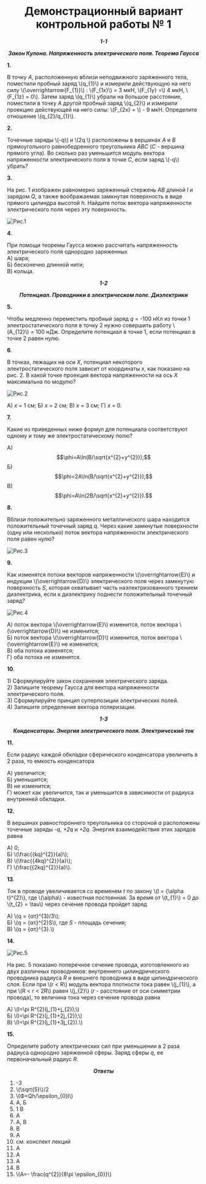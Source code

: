 # <center>Демонстрационный вариант контрольной работы № 1</center>

***<center>1-1</center>***

***<center>Закон Кулона. Напряженность электрического поля. Теорема Гаусса</center>***

**1.**

  
  В точку _A_, расположенную вблизи неподвижного заряженного тела, поместили пробный заряд \\(q_{1}\\) и измерили действующую на него силу
  \\(\overrightarrow{F_{1}}\\) : \\(F_{1x}\\) = 3 мкН,
  \\(F_{1y} =\\) 4 мкН, \\(F_{1z} = 0\\). Затем заряд \\(q_{1}\\)
  убрали на большое расстояние, поместили в точку _A_ другой пробный
  заряд \\(q_{2}\\) и измерили проекцию действующей на него силы:
  \\(F_{2x} = \\) - 9 мкН. Определите отношение \\(q_{2}/q_{1}\\).

 

**2.**

  
  Точечные заряды \\(-q\\) и \\(2q
  \\) расположены в вершинах _A_ и _B_
  прямоугольного равнобедренного треугольника _АВС_ (_С_ - вершина
  прямого угла). Во сколько раз уменьшится модуль вектора напряженности
  электрического поля в точке _C_, если заряд \\(-q\\) убрать?

  

**3.**
  
  На рис. 1 изображен равномерно заряженный стержень _AB_ длиной _l_ и
  зарядом _Q_, а также воображаемая замкнутая поверхность в виде прямого
  цилиндра высотой _h_. Найдите поток вектора напряженности электрического поля через эту
  поверхность.

![ Рис.1](../../pic/picture3.png "Рис.1")

**4**.

 При помощи теоремы Гаусса можно рассчитать напряженность электрического поля однородно заряженных    
 А) шара;   
 Б) бесконечно длинной нити;  
 В) кольца.                                                

***<center>1-2</center>***

***<center>Потенциал. Проводники в электрическом поле. Диэлектрики</center>***

 **5.**

  Чтобы медленно переместить пробный заряд _q_ = -100 нКл из точки 1 
  электростатического поля в точку 2 нужно совершить работу
  \\(A_{12}\\) = 100 нДж. Определите потенциал в точке 1, если потенциал в
  точке 2 равен нулю.

 **6**.

В точках, лежащих на оси _X_, потенциал некоторого электростатического поля зависит от координаты _x_, как показано на рис. 2. В какой точке проекция вектора напряженности на ось _X_ максимальна по модулю?

![ Рис.2](../../pic/picture4.png "Рис.2")

 А)    _x_ = 1 см;
 Б)    _x_ = 2 см;
 В)    _x_ = 3 см;
 Г)    _x_ = 0.

**7.**

 Какие из приведенных ниже формул для потенциала соответствуют одному и тому же электростатическому полю?

А) $$\phi=A\ln(B/\sqrt{x^{2}+y^{2}});$$  Б) $$\phi=2A\ln(B/\sqrt{x^{2}+y^{2}});$$                    В) $$\phi=A\ln(2B/\sqrt{x^{2}+y^{2}}).$$            

**8.**

  Вблизи
  положительно заряженного металлического шара находится положительный
  точечный заряд _q_. Через какие замкнутые поверхности (одну или
  несколько) поток вектора напряженности электрического поля равен нулю?

![ Рис.3](../../pic/picture5.png "Рис.3")


**9.**

 Как изменятся потоки векторов напряженности \\(\overrightarrow{E}\\) и индукции \\(\overrightarrow{D}\\) электрического поля через замкнутую поверхность _S_, которая охватывает часть наэлектризованного трением диэлектрика, если к диэлектрику поднести положительный точечный заряд?

![ Рис.4](../../pic/picture6.png "Рис.4")

А) поток вектора \\(\overrightarrow{E}\\) изменится, поток вектора \\(\overrightarrow{D}\\) не изменится;<br>
Б) поток вектора \\(\overrightarrow{D}\\) изменится, поток вектора \\(\overrightarrow{E}\\) не изменится;<br> 
В) оба потока изменятся;<br> 
Г) оба потока не изменятся.

 **10.**

 1\) Сформулируйте закон сохранения электрического заряда.<br>
 2\) Запишите теорему Гаусса для вектора напряженности электрического поля.<br>
3\) Сформулируйте принцип суперпозиции электрических полей.<br>
4\) Запишите определение вектора поляризации.<br>

***<center>1-3</center>***

***<center>Конденсаторы. Энергия электрического поля. Электрический ток</center>***

**11.**

 Если радиус каждой обкладки сферического конденсатора увеличить в 2 раза, то емкость конденсатора   

 А) увеличится;<br>
 Б) уменьшится;<br>
 В) не изменится;<br>
 Г) может как увеличится, так и уменьшится в зависимости от радиуса внутренней обкладки.

**12.**

 В вершинах равностороннего треугольника со стороной _a_ расположены точечные заряды _-q_, _+2q_ и _+2q_. Энергия взаимодействия этих зарядов равна

 А) 0;<br>
 Б) \\(\frac{{kq}^{2}}{a}\\);<br>
 В) \\(\frac{{4kq}^{2}}{a}\\);<br>
 Г) \\(\frac{{2kq}^{2}}{a}\\).<br>   

**13**.

Ток в проводе увеличивается со временем _t_ по закону   \\(I = {\alpha t}^{2}\\), где \\(\alpha\\) - известная постоянная. За время от \\(t_{1}\\) = 0 до \\(t_{2} = \tau\\) через сечение провода пройдет заряд 

 А) \\(q = {ατ}^{3}/3\\);  
 Б) \\(q = {ατ}^{2}S\\), где _S_ - площадь сечения;<br> 
 В) \\(q = {ατ}^{3}.\\) 

**14.**

![ Рис.5](../../pic/picture7.png "Рис.5")

 На рис. 5 показано поперечное сечение провода, изготовленного из двух различных проводников: внутреннего цилиндрического проводника радиуса _R_ и внешнего проводника в виде цилиндрического слоя. Если при \\(r < R\\) модуль вектора плотности тока равен \\(j_{1}\\), а при \\(R < r < 2R\\) равен \\(j_{2}\\) (_r_ - расстояние от оси симметрии провода), то величина тока через сечение провода равна

 А) \\(I=\pi R^{2}(j_{1}+j_{2});\\)<br>
 Б) \\(I=\pi R^{2}(j_{1}+2j_{2});\\)<br>
 В) \\(I=\pi R^{2}(j_{1}+3j_{2}).\\)

**15.**

Определите работу электрических сил при уменьшении в 2 раза радиуса
однородно заряженной сферы. Заряд сферы _q_, ее первоначальный радиус
_R_.

***<center>Ответы</center>***


 1. -3                                             
 2. \\(\sqrt{5}\\)/2
 3. \\(Ф=Qh/\epsilon_{0}l\\)
 4. А, Б 
 5. 1 В                                         
 6. А  
 7. А, В 
 8. В 
 9. А 
 10. см. конспект лекций  
 11. А 
 12. А                  
 13. А 
 14. В
 15. \\(A=- \frac{q^{2}}{8\pi \epsilon_{0}}\\)

